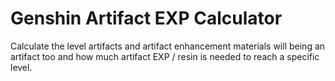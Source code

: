 # Genshin Artifact EXP Calculator

 Calculate the level artifacts and artifact enhancement materials will being an artifact too and how much artifact EXP / resin is needed to reach a specific level.
 